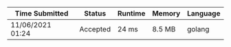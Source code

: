 Time Submitted | Status | Runtime | Memory | Language
-------------- | ------ | ------- | ------ | --------
11/06/2021 01:24 | Accepted	| 24 ms | 8.5 MB | golang
